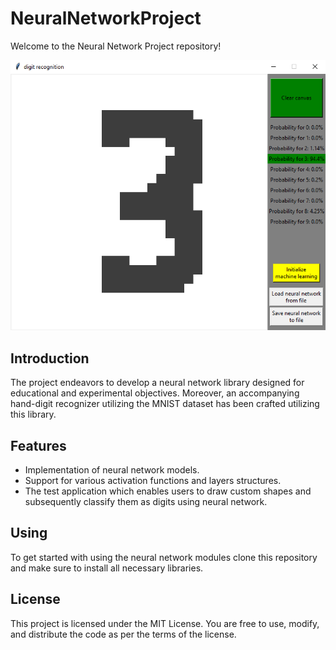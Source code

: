 # NeuralNetworkProject
Welcome to the Neural Network Project repository!

<img width="1200" alt="image" src="ReadMeImg\SampleImg.png">

## Introduction
The project endeavors to develop a neural network library designed for educational and experimental
objectives. Moreover, an accompanying hand-digit recognizer utilizing the MNIST dataset has been crafted
utilizing this library.

## Features
* Implementation of neural network models.
* Support for various activation functions and layers structures.
* The test application which enables users to draw custom shapes and subsequently classify them as digits using neural network.


## Using
To get started with using the neural network modules clone this 
repository and make sure to install all necessary libraries.


## License 
This project is licensed under the MIT License. You are free to use, modify, and distribute the code as per
the terms of the license.

